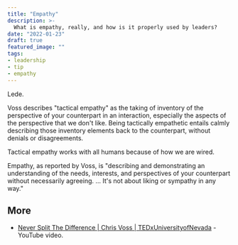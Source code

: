 ```yaml
---
title: "Empathy"
description: >-
  What is empathy, really, and how is it properly used by leaders?
date: "2022-01-23"
draft: true
featured_image: ""
tags:
- leadership
- tip
- empathy
---
```


Lede.

<!--more-->


Voss describes "tactical empathy" as the taking of inventory of the perspective
of your counterpart in an interaction, especially the aspects of the
perspective that we don't like. Being tactically empathetic entails calmly
describing those inventory elements back to the counterpart, without denials or disagreements.

Tactical empathy works with all humans because of how we are wired.

Empathy, as reported by Voss, is "describing and demonstrating an understanding
of the needs, interests, and perspectives of your counterpart without
necessarily agreeing. ... It's not about liking or sympathy in any way."


## More

- [Never Split The Difference | Chris Voss | TEDxUniversityofNevada](https://www.youtube.com/watch?v=MjhDkNmtjy0) - YouTube video.
